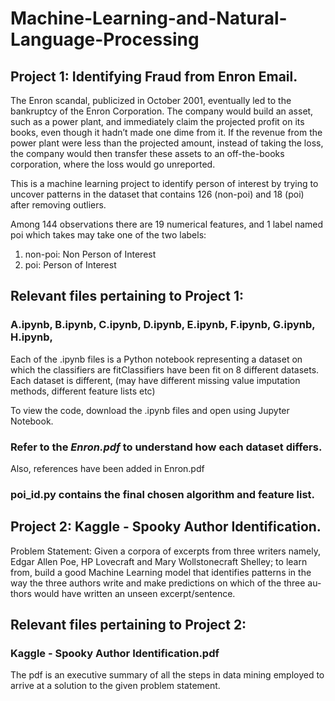 # Machine-Learning-and-Natural-Language-Processing

## Project 1: Identifying Fraud from Enron Email.

The Enron scandal, publicized in October 2001, eventually led to the bankruptcy of the Enron Corporation. The company would build an asset, such as a power plant, and immediately claim the projected profit on its books, even though it hadn’t made one dime from it. If the revenue from the power plant were less than the projected amount, instead of taking the loss, the company would then transfer these assets to an off-the-books corporation, where the loss would go unreported.

This is a machine learning project to identify person of interest by trying to uncover patterns in the dataset that contains 126 (non-poi) and 18 (poi) after removing outliers.

Among 144 observations there are 19 numerical features, and 1 label named poi which takes may take one of the two labels:

1. non-poi: Non Person of Interest
2. poi: Person of Interest


## Relevant files pertaining to Project 1:

### A.ipynb, B.ipynb, C.ipynb, D.ipynb, E.ipynb, F.ipynb, G.ipynb, H.ipynb,

Each of the .ipynb files is a Python notebook representing a dataset on which the classifiers are fitClassifiers have been fit on 8 different datasets. Each dataset is different, (may have different missing value imputation methods, different feature lists etc)

To view the code, download the .ipynb files and open using Jupyter Notebook.

### Refer to the *Enron.pdf* to understand how each dataset differs.
Also, references have been added in Enron.pdf

### poi_id.py contains the final chosen algorithm and feature list. 


## Project 2: Kaggle - Spooky Author Identification.

Problem Statement: Given a corpora of excerpts from three writers namely, Edgar Allen Poe, HP Lovecraft and Mary Wollstonecraft Shelley; to learn from, build a good Machine Learning model that identifies patterns in the way the three authors write and make predictions on which of the three au- thors would have written an unseen excerpt/sentence.

## Relevant files pertaining to Project 2:

### Kaggle - Spooky Author Identification.pdf
The pdf is an executive summary of all the steps in data mining employed to arrive at a solution to the given problem statement.
